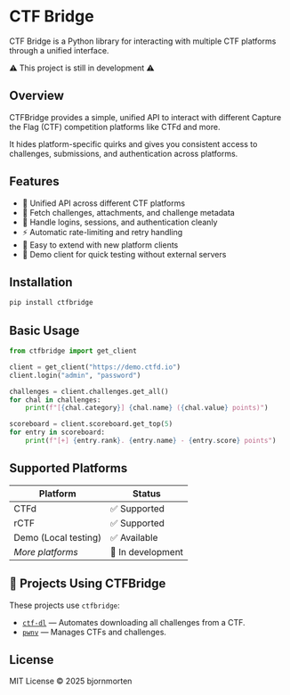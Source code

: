 # CTF Bridge

CTF Bridge is a Python library for interacting with multiple CTF platforms through a unified interface.

⚠️ This project is still in development ⚠️

## Overview

CTFBridge provides a simple, unified API to interact with different Capture the Flag (CTF) competition platforms like CTFd and more.

It hides platform-specific quirks and gives you consistent access to challenges, submissions, and authentication across platforms.

## Features

- 🌟 Unified API across different CTF platforms
- 📄 Fetch challenges, attachments, and challenge metadata
- 🔑 Handle logins, sessions, and authentication cleanly
- ⚡ Automatic rate-limiting and retry handling
- 🧩 Easy to extend with new platform clients
- 🧪 Demo client for quick testing without external servers

## Installation

```bash
pip install ctfbridge
```

## Basic Usage

```python
from ctfbridge import get_client

client = get_client("https://demo.ctfd.io")
client.login("admin", "password")

challenges = client.challenges.get_all()
for chal in challenges:
    print(f"[{chal.category}] {chal.name} ({chal.value} points)")

scoreboard = client.scoreboard.get_top(5)
for entry in scoreboard:
    print(f"[+] {entry.rank}. {entry.name} - {entry.score} points")
```

## Supported Platforms

| Platform             | Status             |
| -------------------- | ------------       |
| CTFd                 | ✅ Supported       |
| rCTF                 | ✅ Supported       |
| Demo (Local testing) | ✅ Available       |
| *More platforms*     | 🚧 In development  |

## 🧩 Projects Using CTFBridge

These projects use `ctfbridge`:

- [`ctf-dl`](https://github.com/bjornmorten/ctf-dl) — Automates downloading all challenges from a CTF.
- [`pwnv`](https://github.com/CarixoHD/pwnv) — Manages CTFs and challenges.

## License

MIT License © 2025 bjornmorten
